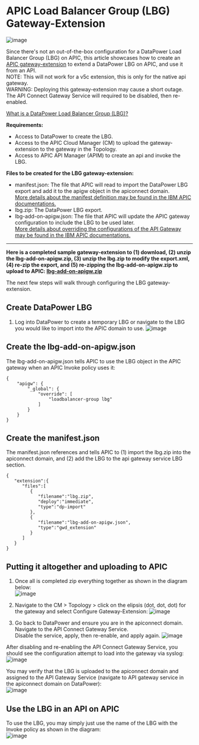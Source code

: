 # APIC Load Balancer Group (LBG) Gateway-Extension  

![image](https://github.com/ibmArtifacts/APIC-LBG-Gateway-Extension/assets/66093865/98fa2cde-1f5f-418f-bc1e-c92e13bdbfd8)  

  
Since there's not an out-of-the-box configuration for a DataPower Load Balancer Group (LBG) on APIC, this article showcases how to create an [APIC gateway-extension](https://www.ibm.com/docs/en/api-connect/10.0.5.x_lts?topic=environment-extending-gateway-server-behavior) to extend a DataPower LBG on APIC, and use it from an API.  
NOTE: This will not work for a v5c extension, this is only for the native api gateway.  
WARNING: Deploying this gateway-extension may cause a short outage. The API Connect Gateway Service will required to be disabled, then re-enabled.  
  
[What is a DataPower Load Balancer Group (LBG)?](https://www.ibm.com/docs/en/datapower-gateway/10.5.0?topic=administration-load-balancer-groups)  
  
**Requirements:**  
- Access to DataPower to create the LBG.  
- Access to the APIC Cloud Manager (CM) to upload the gateway-extension to the gateway in the Topology.  
- Access to APIC API Manager (APIM) to create an api and invoke the LBG.  
  
**Files to be created for the LBG gateway-extension:**  
- manifest.json: The file that APIC will read to import the DataPower LBG export and add it to the apigw object in the apiconnect domain.  
[More details about the manifest definition may be found in the IBM APIC documentations.](https://www.ibm.com/docs/en/api-connect/10.0.5.x_lts?topic=gateway-extensions-manifest)
- lbg.zip: The DataPower LBG export.  
- lbg-add-on-apigw.json: The file that APIC will update the APIC gateway configuration to include the LBG to be used later.  
[More details about overriding the configurations of the API Gateway may be found in the IBM APIC documentations.](https://www.ibm.com/docs/en/api-connect/10.0.5.x_lts?topic=type-apigw)  
****  

**Here is a completed sample gateway-extension to (1) download, (2) unzip the lbg-add-on-apigw.zip, (3) unzip the lbg.zip to modify the export.xml, (4) re-zip the export, and (5) re-zipping the  lbg-add-on-apigw.zip to upload to APIC: [lbg-add-on-apigw.zip](https://github.com/ibmArtifacts/APIC-LBG-Gateway-Extension/blob/main/lbg-add-on-apigw.zip)**  

The next few steps will walk through configuring the LBG gateway-extension.  
  
## Create DataPower LBG  
1. Log into DataPower to create a temporary LBG or navigate to the LBG you would like to import into the APIC domain to use.
![image](https://github.com/ibmArtifacts/APIC-LBG-Gateway-Extension/assets/66093865/47eea8e2-4567-4f9b-8896-583dbcf51829)

## Create the lbg-add-on-apigw.json  
The lbg-add-on-apigw.json tells APIC to use the LBG object in the APIC gateway when an APIC Invoke policy uses it:  

```  
{
    "apigw": {
        "_global": {
            "override": [
                "loadbalancer-group lbg"
            ]
        }
    }
}
```  

## Create the manifest.json  
The manifest.json references and tells APIC to (1) import the lbg.zip into the apiconnect domain, and (2) add the LBG to the api gateway service LBG section.
```
{
   "extension":{
      "files":[
         {
            "filename":"lbg.zip",
            "deploy":"immediate",
            "type":"dp-import"
         },
         {
            "filename":"lbg-add-on-apigw.json",
            "type":"gwd_extension"
         }
      ]
   }
}
```

## Putting it altogether and uploading to APIC  
1. Once all is completed zip everything together as shown in the diagram below:  
![image](https://github.com/ibmArtifacts/APIC-LBG-Gateway-Extension/assets/66093865/c189a341-6f84-420f-b5eb-a65fd8387fb1)  

2. Navigate to the CM > Topology > click on the elipsis (dot, dot, dot) for the gateway and select Configure Gateway-Extension:
![image](https://github.com/ibmArtifacts/APIC-LBG-Gateway-Extension/assets/66093865/cc03cedb-b020-4f88-ac1a-d6032ef733b3)  

3. Go back to DataPower and ensure you are in the apiconnect domain. Navigate to the API Connect Gateway Service.  
Disable the service, apply, then re-enable, and apply again.
![image](https://github.com/ibmArtifacts/APIC-LBG-Gateway-Extension/assets/66093865/472ca0ec-61ca-4436-aaae-a0af17c1d06c)  

  
After disabling and re-enabling the API Connect Gateway Service, you should see the configuration attempt to load into the gateway via syslog:  
![image](https://github.com/ibmArtifacts/APIC-LBG-Gateway-Extension/assets/66093865/25f4fe24-a29b-45e5-97fb-e2a68a3edc30)  

You may verify that the LBG is uploaded to the apiconnect domain and assigned to the API Gateway Service (navigate to API gateway service in the apiconnect domain on DataPower):  
![image](https://github.com/ibmArtifacts/APIC-LBG-Gateway-Extension/assets/66093865/f40c1007-f855-4fab-ade7-df02c006d1f5)  

## Use the LBG in an API on APIC  
To use the LBG, you may simply just use the name of the LBG with the Invoke policy as shown in the diagram:   
![image](https://github.com/ibmArtifacts/APIC-LBG-Gateway-Extension/assets/66093865/7959ef8b-89d1-4ea1-a1da-97a740c029f8)  









